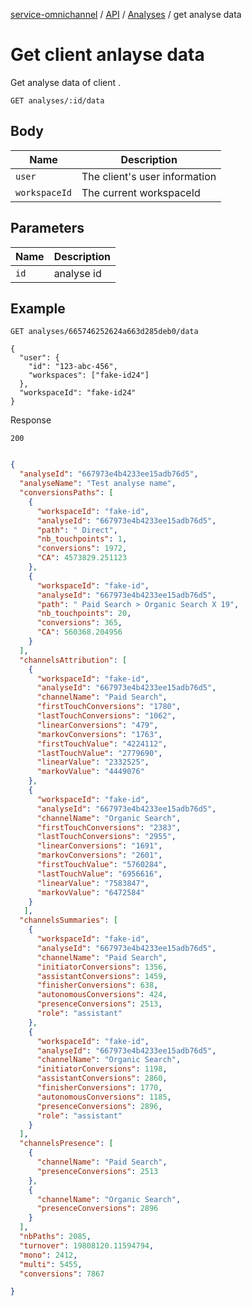 [service-omnichannel](../../../../README.md) / [API](../README.md) / [Analyses](./README.md) / get analyse data 

# Get client anlayse data

Get analyse data  of client . 

```text
GET analyses/:id/data
```

## Body

| Name           | Description                                         |
|----------------|-----------------------------------------------------|
| `user`         | The client's user information                       |
| `workspaceId`  | The current workspaceId                             |


## Parameters

| Name           | Description                                         |
|----------------|-----------------------------------------------------|
| `id`           | analyse id                                          |



## Example

```text
GET analyses/665746252624a663d285deb0/data

{
  "user": {
    "id": "123-abc-456",
    "workspaces": ["fake-id24"]
  },
  "workspaceId": "fake-id24"
}
```

Response

```text
200
```

```json

{
  "analyseId": "667973e4b4233ee15adb76d5",
  "analyseName": "Test analyse name",
  "conversionsPaths": [
    {
      "workspaceId": "fake-id",
      "analyseId": "667973e4b4233ee15adb76d5",
      "path": " Direct",
      "nb_touchpoints": 1,
      "conversions": 1972,
      "CA": 4573829.251123
    },
    {
      "workspaceId": "fake-id",
      "analyseId": "667973e4b4233ee15adb76d5",
      "path": " Paid Search > Organic Search X 19",
      "nb_touchpoints": 20,
      "conversions": 365,
      "CA": 560368.204956
    }
  ],
  "channelsAttribution": [
    {
      "workspaceId": "fake-id",
      "analyseId": "667973e4b4233ee15adb76d5",
      "channelName": "Paid Search",
      "firstTouchConversions": "1780",
      "lastTouchConversions": "1062",
      "linearConversions": "479",
      "markovConversions": "1763",
      "firstTouchValue": "4224112",
      "lastTouchValue": "2779690",
      "linearValue": "2332525",
      "markovValue": "4449076"
    },
    {
      "workspaceId": "fake-id",
      "analyseId": "667973e4b4233ee15adb76d5",
      "channelName": "Organic Search",
      "firstTouchConversions": "2383",
      "lastTouchConversions": "2955",
      "linearConversions": "1691",
      "markovConversions": "2601",
      "firstTouchValue": "5760284",
      "lastTouchValue": "6956616",
      "linearValue": "7583847",
      "markovValue": "6472584"
    }
   ],
  "channelsSummaries": [
    {
      "workspaceId": "fake-id",
      "analyseId": "667973e4b4233ee15adb76d5",
      "channelName": "Paid Search",
      "initiatorConversions": 1356,
      "assistantConversions": 1459,
      "finisherConversions": 638,
      "autonomousConversions": 424,
      "presenceConversions": 2513,
      "role": "assistant"
    },
    {
      "workspaceId": "fake-id",
      "analyseId": "667973e4b4233ee15adb76d5",
      "channelName": "Organic Search",
      "initiatorConversions": 1198,
      "assistantConversions": 2860,
      "finisherConversions": 1770,
      "autonomousConversions": 1185,
      "presenceConversions": 2896,
      "role": "assistant"
    } 
  ],
  "channelsPresence": [
    {
      "channelName": "Paid Search",
      "presenceConversions": 2513
    },
    {
      "channelName": "Organic Search",
      "presenceConversions": 2896
    }
  ],
  "nbPaths": 2085,
  "turnover": 19808120.11594794,
  "mono": 2412,
  "multi": 5455,
  "conversions": 7867    

}    
            

```